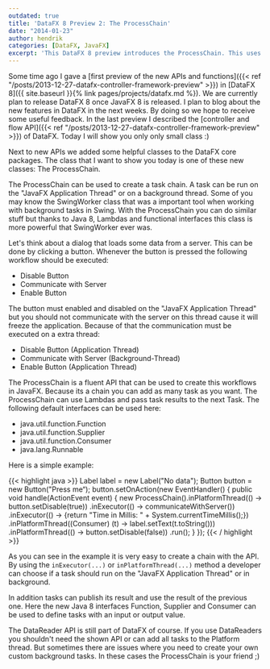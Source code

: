 ```yaml
---
outdated: true
title: 'DataFX 8 Preview 2: The ProcessChain'
date: "2014-01-23"
author: hendrik
categories: [DataFX, JavaFX]
excerpt: 'This DataFX 8 preview introduces the ProcessChain. This uses Java 8 features like Lambda to provide multi threaded functionality in JavaFX'
---
```

Some time ago I gave a [first preview of the new APIs and functions]({{< ref "/posts/2013-12-27-datafx-controller-framework-preview" >}}) in [DataFX 8]({{ site.baseurl }}{% link pages/projects/datafx.md %}). We are currently plan to release DataFX 8 once JavaFX 8 is released. I plan to blog about the new features in DataFX in the next weeks. By doing so we hope to receive some useful feedback. In the last preview I described the [controller and flow API]({{< ref "/posts/2013-12-27-datafx-controller-framework-preview" >}}) of DataFX. Today I will show you only only small class :)

Next to new APIs we added some helpful classes to the DataFX core packages. The class that I want to show you today is one of these new classes: The ProcessChain.

The ProcessChain can be used to create a task chain. A task can be run on the "JavaFX Application Thread" or on a background thread. Some of you may know the SwingWorker class that was a important tool when working with background tasks in Swing. With the ProcessChain you can do similar stuff but thanks to Java 8, Lambdas and functional interfaces this class is more powerful that SwingWorker ever was.

Let's think about a dialog that loads some data from a server. This can be done by clicking a button. Whenever the button is pressed the following workflow should be executed:

* Disable Button
* Communicate with Server
* Enable Button

The button must enabled and disabled on the "JavaFX Application Thread" but you should not communicate with the server on this thread cause it will freeze the application. Because of that the communication must be executed on a extra thread:

* Disable Button (Application Thread)
* Communicate with Server (Background-Thread)
* Enable Button (Application Thread)

The ProcessChain is a fluent API that can be used to create this workflows in JavaFX. Because its a chain you can add as many task as you want. The ProcessChain can use Lambdas and pass task results to the next Task. The following default interfaces can be used here:

* java.util.function.Function
* java.util.function.Supplier
* java.util.function.Consumer
* java.lang.Runnable

Here is a simple example:

{{< highlight java >}}
Label label = new Label("No data");
Button button = new Button("Press me“);
button.setOnAction(new EventHandler() {
    public void handle(ActionEvent event) {
        new ProcessChain().inPlatformThread(() -> button.setDisable(true))
            .inExecutor(() -> communicateWithServer())
            .inExecutor(() -> {return "Time in Millis: " + System.currentTimeMillis();})
            .inPlatformThread((Consumer) (t) -> label.setText(t.toString()))
            .inPlatformThread(() -> button.setDisable(false))
            .run();
    }
});
{{< / highlight >}}

As you can see in the example it is very easy to create a chain with the API. By using the `inExecutor(...)` or `inPlatformThread(...)` method a developer can choose if a task should run on the "JavaFX Application Thread" or in background.

In addition tasks can publish its result and use the result of the previous one. Here the new Java 8 interfaces Function, Supplier and Consumer can be used to define tasks with an input or output value.

The DataReader API is still part of DataFX of course. If you use DataReaders you shouldn't need the shown API or can add all tasks to the Platform thread. But sometimes there are issues where you need to create your own custom background tasks. In these cases the ProcessChain is your friend ;)
